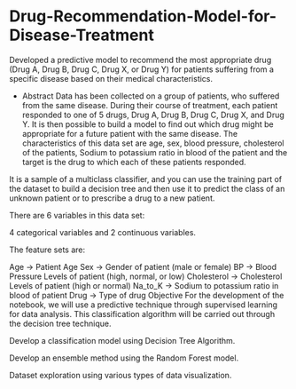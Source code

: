 # Drug-Recommendation-Model-for-Disease-Treatment
Developed a predictive model to recommend the most appropriate drug (Drug A, Drug B, Drug C, Drug X, or Drug Y) for patients suffering from a specific disease based on their medical characteristics.
- Abstract
Data has been collected on a group of patients, who suffered from the same disease. During their course of treatment, each patient responded to one of 5 drugs, Drug A, Drug B, Drug C, Drug X, and Drug Y. It is then possible to build a model to find out which drug might be appropriate for a future patient with the same disease. The characteristics of this data set are age, sex, blood pressure, cholesterol of the patients, Sodium to potassium ratio in blood of the patient and the target is the drug to which each of these patients responded.

It is a sample of a multiclass classifier, and you can use the training part of the dataset to build a decision tree and then use it to predict the class of an unknown patient or to prescribe a drug to a new patient.

There are 6 variables in this data set:

4 categorical variables and 2 continuous variables.

The feature sets are:

Age -> Patient Age
Sex -> Gender of patient (male or female)
BP -> Blood Pressure Levels of patient (high, normal, or low)
Cholesterol -> Cholesterol Levels of patient (high or normal)
Na_to_K -> Sodium to potassium ratio in blood of patient
Drug -> Type of drug
Objective
For the development of the notebook, we will use a predictive technique through supervised learning for data analysis. This classification algorithm will be carried out through the decision tree technique.

Develop a classification model using Decision Tree Algorithm.

Develop an ensemble method using the Random Forest model.

Dataset exploration using various types of data visualization.

